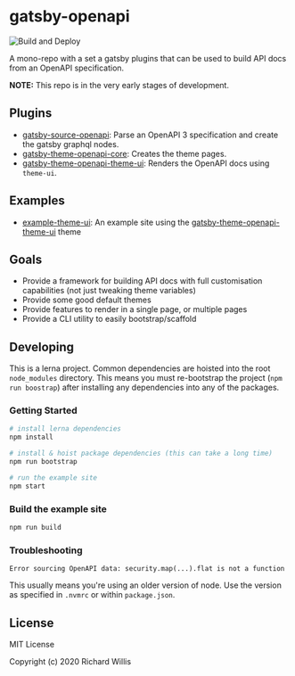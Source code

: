 # gatsby-openapi

![Build and Deploy](https://github.com/badsyntax/gatsby-openapi/workflows/Build%20and%20Deploy/badge.svg)

A mono-repo with a set a gatsby plugins that can be used to build API docs from an OpenAPI specification.

__NOTE:__ This repo is in the very early stages of development.

## Plugins

- [gatsby-source-openapi](./packages/gatsby-source-openapi): Parse an OpenAPI 3 specification and create the gatsby graphql nodes.
- [gatsby-theme-openapi-core](./packages/gatsby-theme-openapi-core): Creates the theme pages.
- [gatsby-theme-openapi-theme-ui](./packages/gatsby-theme-openapi-theme-ui): Renders the OpenAPI docs using `theme-ui`.

## Examples

- [example-theme-ui](./packages.example-theme-ui): An example site using the [gatsby-theme-openapi-theme-ui]('./packages/gatsby-theme-openapi-theme-ui) theme

## Goals

- Provide a framework for building API docs with full customisation capabilities (not just tweaking theme variables)
- Provide some good default themes
- Provide features to render in a single page, or multiple pages
- Provide a CLI utility to easily bootstrap/scaffold

## Developing

This is a lerna project. Common dependencies are hoisted into the root `node_modules` directory. This means you must re-bootstrap the project (`npm run boostrap`) after installing any dependencies into any of the packages.

### Getting Started

```sh
# install lerna dependencies
npm install

# install & hoist package dependencies (this can take a long time)
npm run bootstrap

# run the example site
npm start
```

### Build the example site

```sh
npm run build
```

### Troubleshooting

`Error sourcing OpenAPI data: security.map(...).flat is not a function`

This usually means you're using an older version of node. Use the version as specified in `.nvmrc` or within `package.json`.

## License

MIT License

Copyright (c) 2020 Richard Willis